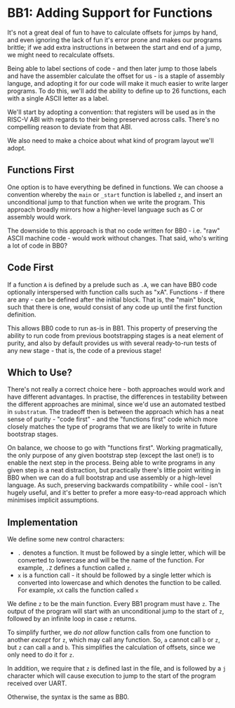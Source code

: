 # BB1: Adding Support for Functions

It's not a great deal of fun to have to calculate offsets for jumps by hand, and even ignoring the lack of fun it's error prone and makes our programs brittle; if we add extra instructions in between the start and end of a jump, we might need to recalculate offsets.

Being able to label sections of code - and then later jump to those labels and have the assembler calculate the offset for us - is a staple of assembly languge, and adopting it for our code will make it much easier to write larger programs. To do this, we'll add the ability to define up to 26 functions, each with a single ASCII letter as a label.

We'll start by adopting a convention: that registers will be used as in the RISC-V ABI with regards to their being preserved across calls. There's no compelling reason to deviate from that ABI.

We also need to make a choice about what kind of program layout we'll adopt.

## Functions First

One option is to have everything be defined in functions. We can choose a convention whereby the `main` or `_start` function is labelled `z`, and insert an unconditional jump to that function when we write the program. This approach broadly mirrors how a higher-level language such as C or assembly would work.

The downside to this approach is that no code written for BB0 - i.e. "raw" ASCII machine code - would work without changes. That said, who's writing a lot of code in BB0?

## Code First

If a function `A` is defined by a prelude such as `.A`, we can have BB0 code optionally interspersed with function calls such as "xA". Functions - if there are any - can be defined after the initial block. That is, the "main" block, such that there is one, would consist of any code up until the first function definition.

This allows BB0 code to run as-is in BB1. This property of preserving the ability to run code from previous bootstrapping stages is a neat element of purity, and also by default provides us with several ready-to-run tests of any new stage - that is, the code of a previous stage!

## Which to Use?

There's not really a correct choice here - both approaches would work and have different advantages. In practise, the differences in testability between the different approaches are minimal, since we'd use an automated testbed in `substratum`. The tradeoff then is between the approach which has a neat sense of purity - "code first" - and the "functions first" code which more closely matches the type of programs that we are likely to write in future bootstrap stages.

On balance, we choose to go with "functions first". Working pragmatically, the only purpose of any given bootstrap step (except the last one!) is to enable the next step in the process. Being able to write programs in any given step is a neat distraction, but practically there's little point writing in BB0 when we can do a full bootstrap and use assembly or a high-level language. As such, preserving backwards compatibility - while cool - isn't hugely useful, and it's better to prefer a more easy-to-read approach which minimises implicit assumptions.

## Implementation

We define some new control characters:

- `.` denotes a function. It must be followed by a single letter, which will be converted to lowercase and will be the name of the function. For example, `.Z` defines a function called `z`.
- `x` is a function call - it should be followed by a single letter which is converted into lowercase and which denotes the function to be called. For example, `xX` calls the function called `x`

We define `z` to be the main function. Every BB1 program must have `z`. The output of the program will start with an unconditional jump to the start of `z`, followed by an infinite loop in case `z` returns.

To simplify further, we _do not allow_ function calls from one function to another _except_ for `z`, which may call any function. So, `a` cannot call `b` or `z`, but `z` can call `a` and `b`. This simplifies the calculation of offsets, since we only need to do it for `z`.

In addition, we require that `z` is defined last in the file, and is followed by a `j` character which will cause execution to jump to the start of the program received over UART.

Otherwise, the syntax is the same as BB0.
